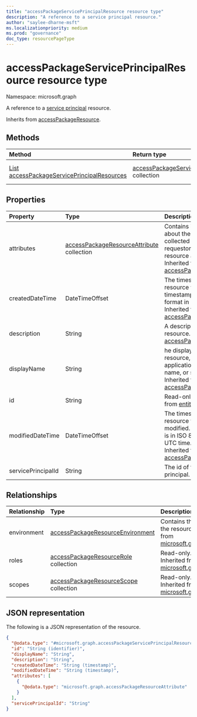 ```yaml
---
title: "accessPackageServicePrincipalResource resource type"
description: "A reference to a service principal resource."
author: "saylee-dharne-msft"
ms.localizationpriority: medium
ms.prod: "governance"
doc_type: resourcePageType
---
```


# accessPackageServicePrincipalResource resource type

Namespace: microsoft.graph



A reference to a [service principal](../resources/serviceprincipal.md) resource.

Inherits from [accessPackageResource](../resources/accesspackageresource.md).

## Methods
|Method|Return type|Description|
|:---|:---|:---|
|[List accessPackageServicePrincipalResources](../api/accesspackageserviceprincipalresource-list.md)|[accessPackageServicePrincipalResource](../resources/accesspackageserviceprincipalresource.md) collection|Get a list of the [accessPackageServicePrincipalResource](../resources/accesspackageserviceprincipalresource.md) objects and their properties.|

## Properties
|Property|Type|Description|
|:---|:---|:---|
|attributes|[accessPackageResourceAttribute](../resources/accesspackageresourceattribute.md) collection|Contains information about the attributes to be collected from the requestor and sent to the resource application. Inherited from [accessPackageResource](../resources/accesspackageresource.md).|
|createdDateTime|DateTimeOffset|The timestamp that the resource was added. The timestamp is in ISO 8601 format in UTC time. Inherited from [accessPackageResource](../resources/accesspackageresource.md).|
|description|String|A description for the resource.Inherited from [accessPackageResource](../resources/accesspackageresource.md).|
|displayName|String|he display name of the resource, such as the application name, group name, or site name. Inherited from [accessPackageResource](../resources/accesspackageresource.md).|
|id|String|Read-only. Inherited from [entity](../resources/entity.md).|
|modifiedDateTime|DateTimeOffset|The timestamp that this resource was last modified. The timestamp is in ISO 8601 format in UTC time. Read-only. Inherited from [accessPackageResource](../resources/accesspackageresource.md).|
|servicePrincipalId|String|The id of the service principal.|

## Relationships
|Relationship|Type|Description|
|:---|:---|:---|
|environment|[accessPackageResourceEnvironment](../resources/accesspackageresourceenvironment.md)| Contains the environment information for the resource. Supports `$expand`. Inherited from [microsoft.graph.accessPackageResource](../resources/accesspackageresource.md)|
|roles|[accessPackageResourceRole](../resources/accesspackageresourcerole.md) collection| Read-only. Nullable. Supports `$expand`. Inherited from [microsoft.graph.accessPackageResource](../resources/accesspackageresource.md)|
|scopes|[accessPackageResourceScope](../resources/accesspackageresourcescope.md) collection| Read-only. Nullable. Supports `$expand`. Inherited from [microsoft.graph.accessPackageResource](../resources/accesspackageresource.md)|


## JSON representation
The following is a JSON representation of the resource.
<!-- {
  "blockType": "resource",
  "keyProperty": "id",
  "@odata.type": "microsoft.graph.accessPackageServicePrincipalResource",
  "baseType": "microsoft.graph.accessPackageResource",
  "openType": false
}
-->
``` json
{
  "@odata.type": "#microsoft.graph.accessPackageServicePrincipalResource",
  "id": "String (identifier)",
  "displayName": "String",
  "description": "String",
  "createdDateTime": "String (timestamp)",
  "modifiedDateTime": "String (timestamp)",
  "attributes": [
    {
      "@odata.type": "microsoft.graph.accessPackageResourceAttribute"
    }
  ],
  "servicePrincipalId": "String"
}
```

